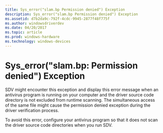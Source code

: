 ```yaml
---
title: Sys_error("slam.bp Permission denied") Exception
description: Sys_error("slam.bp Permission denied") Exception
ms.assetid: d7b2da9c-792f-4cdc-9945-2877f48f775f
ms.author: windowsdriverdev
ms.date: 04/20/2017
ms.topic: article
ms.prod: windows-hardware
ms.technology: windows-devices
---
```


# Sys\_error("slam.bp: Permission denied") Exception


SDV might encounter this exception and display this error message when an antivirus program is running on your computer and the driver source code directory is not excluded from runtime scanning. The simultaneous access of the same file might cause the permission denied exception during the driver verification process.

To avoid this error, configure your antivirus program so that it does not scan the driver source code directories when you run SDV.

 

 





